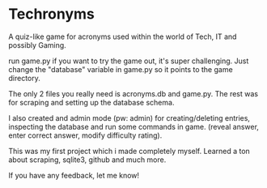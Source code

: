 # Techronyms

A quiz-like game for acronyms used within the world of Tech, IT and possibly Gaming.

run game.py if you want to try the game out, it's super challenging. Just change the "database" variable in game.py so it points to the game directory.

The only 2 files you really need is acronyms.db and game.py. The rest was for scraping and setting up the database schema.

I also created and admin mode (pw: admin) for creating/deleting entries, inspecting the database and run some commands in game.
(reveal answer, enter correct answer, modify difficulty rating).

This was my first project which i made completely myself. Learned a ton about scraping, sqlite3, github and much more.

If you have any feedback, let me know!  
